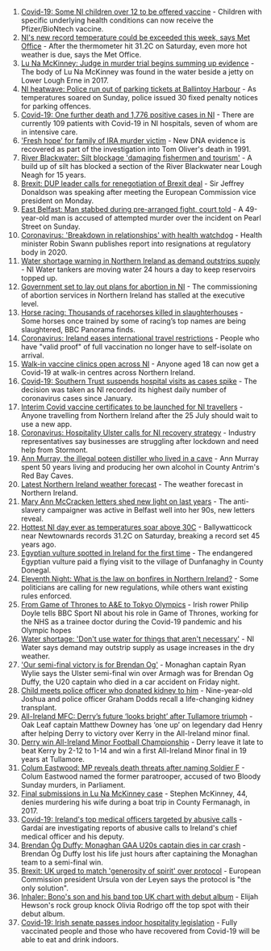 1. [Covid-19: Some NI children over 12 to be offered vaccine](https://www.bbc.co.uk/news/uk-northern-ireland-57883192) - Children with specific underlying health conditions can now receive the Pfizer/BioNtech vaccine.
2. [NI's new record temperature could be exceeded this week, says Met Office](https://www.bbc.co.uk/news/uk-northern-ireland-57886511) - After the thermometer hit 31.2C on Saturday, even more hot weather is due, says the Met Office.
3. [Lu Na McKinney: Judge in murder trial begins summing up evidence](https://www.bbc.co.uk/news/uk-northern-ireland-57894655) - The body of Lu Na McKinney was found in the water beside a jetty on Lower Lough Erne in 2017.
4. [NI heatwave: Police run out of parking tickets at Ballintoy Harbour](https://www.bbc.co.uk/news/uk-northern-ireland-foyle-west-57885076) - As temperatures soared on Sunday, police issued 30 fixed penalty notices for parking offences.
5. [Covid-19: One further death and 1,776 positive cases in NI](https://www.bbc.co.uk/news/uk-northern-ireland-57886443) - There are currently 109 patients with Covid-19 in NI hospitals, seven of whom are in intensive care.
6. ['Fresh hope' for family of IRA murder victim](https://www.bbc.co.uk/news/uk-northern-ireland-57880231) - New DNA evidence is recovered as part of the investigation into Tom Oliver's death in 1991.
7. [River Blackwater: Silt blockage 'damaging fishermen and tourism'](https://www.bbc.co.uk/news/uk-northern-ireland-57841201) - A build up of silt has blocked a section of the River Blackwater near Lough Neagh for 15 years.
8. [Brexit: DUP leader calls for renegotiation of Brexit deal](https://www.bbc.co.uk/news/uk-northern-ireland-57885367) - Sir Jeffrey Donaldson was speaking after meeting the European Commission vice president on Monday.
9. [East Belfast: Man stabbed during pre-arranged fight, court told](https://www.bbc.co.uk/news/uk-northern-ireland-57885595) - A 49-year-old man is accused of attempted murder over the incident on Pearl Street on Sunday.
10. [Coronavirus: 'Breakdown in relationships' with health watchdog](https://www.bbc.co.uk/news/uk-northern-ireland-57885604) - Health minister Robin Swann publishes report into resignations at regulatory body in 2020.
11. [Water shortage warning in Northern Ireland as demand outstrips supply](https://www.bbc.co.uk/news/uk-northern-ireland-57882470) - NI Water tankers are moving water 24 hours a day to keep reservoirs topped up.
12. [Government set to lay out plans for abortion in NI](https://www.bbc.co.uk/news/uk-northern-ireland-57882472) - The commissioning of abortion services in Northern Ireland has stalled at the executive level.
13. [Horse racing: Thousands of racehorses killed in slaughterhouses](https://www.bbc.co.uk/news/uk-57881979) - Some horses once trained by some of racing’s top names are being slaughtered, BBC Panorama finds.
14. [Coronavirus: Ireland eases international travel restrictions](https://www.bbc.co.uk/news/world-europe-57886435) - People who have "valid proof" of full vaccination no longer have to self-isolate on arrival.
15. [Walk-in vaccine clinics open across NI](https://www.bbc.co.uk/news/uk-northern-ireland-57863840) - Anyone aged 18 can now get a Covid-19 at walk-in centres across Northern Ireland.
16. [Covid-19: Southern Trust suspends hospital visits as cases spike](https://www.bbc.co.uk/news/uk-northern-ireland-57867718) - The decision was taken as NI recorded its highest daily number of coronavirus cases since January.
17. [Interim Covid vaccine certificates to be launched for NI travellers](https://www.bbc.co.uk/news/uk-northern-ireland-57868779) - Anyone travelling from Northern Ireland after the 25 July should wait to use a new app.
18. [Coronavirus: Hospitality Ulster calls for NI recovery strategy](https://www.bbc.co.uk/news/uk-northern-ireland-57857496) - Industry representatives say businesses are struggling after lockdown and need help from Stormont.
19. [Ann Murray, the illegal poteen distiller who lived in a cave](https://www.bbc.co.uk/news/uk-northern-ireland-57852184) - Ann Murray spent 50 years living and producing her own alcohol in County Antrim's Red Bay Caves.
20. [Latest Northern Ireland weather forecast](https://www.bbc.co.uk/news/uk-northern-ireland-26018439) - The weather forecast in Northern Ireland.
21. [Mary Ann McCracken letters shed new light on last years](https://www.bbc.co.uk/news/uk-northern-ireland-57808883) - The anti-slavery campaigner was active in Belfast well into her 90s, new letters reveal.
22. [Hottest NI day ever as temperatures soar above 30C](https://www.bbc.co.uk/news/uk-northern-ireland-57875732) - Ballywatticock near Newtownards records 31.2C on Saturday, breaking a record set 45 years ago.
23. [Egyptian vulture spotted in Ireland for the first time](https://www.bbc.co.uk/news/world-europe-57860608) - The endangered Egyptian vulture paid a flying visit to the village of Dunfanaghy in County Donegal.
24. [Eleventh Night: What is the law on bonfires in Northern Ireland?](https://www.bbc.co.uk/news/uk-northern-ireland-57837232) - Some politicians are calling for new regulations, while others want existing rules enforced.
25. [From Game of Thrones to A&E to Tokyo Olympics](https://www.bbc.co.uk/sport/av/olympics/57865473) - Irish rower Philip Doyle tells BBC Sport NI about his role in Game of Thrones, working for the NHS as a trainee doctor during the Covid-19 pandemic and his Olympic hopes
26. [Water shortage: 'Don't use water for things that aren't necessary'](https://www.bbc.co.uk/news/uk-northern-ireland-57892139) - NI Water says demand may outstrip supply as usage increases in the dry weather.
27. ['Our semi-final victory is for Brendan Og'](https://www.bbc.co.uk/sport/av/gaelic-games/57876543) - Monaghan captain Ryan Wylie says the Ulster semi-final win over Armagh was for Brendan Og Duffy, the U20 captain who died in a car accident on Friday night.
28. [Child meets police officer who donated kidney to him](https://www.bbc.co.uk/news/uk-northern-ireland-57856277) - Nine-year-old Joshua and police officer Graham Dodds recall a life-changing kidney transplant.
29. [All-Ireland MFC: Derry’s future ‘looks bright’ after Tullamore triumph](https://www.bbc.co.uk/sport/gaelic-games/57890977) - Oak Leaf captain Matthew Downey has ‘one up’ on legendary dad Henry after helping Derry to victory over Kerry in the All-Ireland minor final.
30. [Derry win All-Ireland Minor Football Championship](https://www.bbc.co.uk/sport/northern-ireland/57880739) - Derry leave it late to beat Kerry by 2-12 to 1-14 and win a first All-Ireland Minor final in 19 years at Tullamore.
31. [Colum Eastwood: MP reveals death threats after naming Soldier F](https://www.bbc.co.uk/news/uk-northern-ireland-foyle-west-57863054) - Colum Eastwood named the former paratrooper, accused of two Bloody Sunday murders, in Parliament.
32. [Final submissions in Lu Na McKinney case](https://www.bbc.co.uk/news/uk-northern-ireland-57867491) - Stephen McKinney, 44, denies murdering his wife during a boat trip in County Fermanagh, in 2017.
33. [Covid-19: Ireland's top medical officers targeted by abusive calls](https://www.bbc.co.uk/news/world-europe-57879013) - Gardaí are investigating reports of abusive calls to Ireland's chief medical officer and his deputy.
34. [Brendan Óg Duffy: Monaghan GAA U20s captain dies in car crash](https://www.bbc.co.uk/news/world-europe-57873315) - Brendan Óg Duffy lost his life just hours after captaining the Monaghan team to a semi-final win.
35. [Brexit: UK urged to match 'generosity of spirit' over protocol](https://www.bbc.co.uk/news/world-europe-57863846) - European Commission president Ursula von der Leyen says the protocol is "the only solution".
36. [Inhaler: Bono's son and his band top UK chart with debut album](https://www.bbc.co.uk/news/entertainment-arts-57864034) - Elijah Hewson's rock group knock Olivia Rodrigo off the top spot with their debut album.
37. [Covid-19: Irish senate passes indoor hospitality legislation](https://www.bbc.co.uk/news/world-europe-57869601) - Fully vaccinated people and those who have recovered from Covid-19 will be able to eat and drink indoors.
